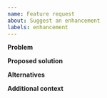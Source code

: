 ```yaml
---
name: Feature request
about: Suggest an enhancement
labels: enhancement
---
```


**Problem**

**Proposed solution**

**Alternatives**

**Additional context**